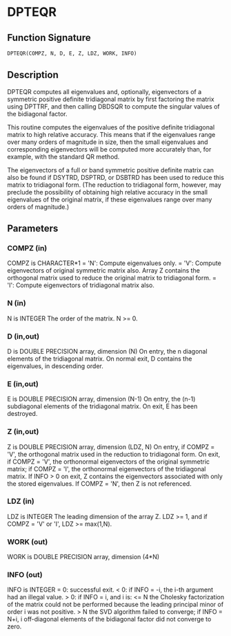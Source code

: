 # DPTEQR

## Function Signature

```fortran
DPTEQR(COMPZ, N, D, E, Z, LDZ, WORK, INFO)
```

## Description


 DPTEQR computes all eigenvalues and, optionally, eigenvectors of a
 symmetric positive definite tridiagonal matrix by first factoring the
 matrix using DPTTRF, and then calling DBDSQR to compute the singular
 values of the bidiagonal factor.

 This routine computes the eigenvalues of the positive definite
 tridiagonal matrix to high relative accuracy.  This means that if the
 eigenvalues range over many orders of magnitude in size, then the
 small eigenvalues and corresponding eigenvectors will be computed
 more accurately than, for example, with the standard QR method.

 The eigenvectors of a full or band symmetric positive definite matrix
 can also be found if DSYTRD, DSPTRD, or DSBTRD has been used to
 reduce this matrix to tridiagonal form. (The reduction to tridiagonal
 form, however, may preclude the possibility of obtaining high
 relative accuracy in the small eigenvalues of the original matrix, if
 these eigenvalues range over many orders of magnitude.)

## Parameters

### COMPZ (in)

COMPZ is CHARACTER*1 = 'N': Compute eigenvalues only. = 'V': Compute eigenvectors of original symmetric matrix also. Array Z contains the orthogonal matrix used to reduce the original matrix to tridiagonal form. = 'I': Compute eigenvectors of tridiagonal matrix also.

### N (in)

N is INTEGER The order of the matrix. N >= 0.

### D (in,out)

D is DOUBLE PRECISION array, dimension (N) On entry, the n diagonal elements of the tridiagonal matrix. On normal exit, D contains the eigenvalues, in descending order.

### E (in,out)

E is DOUBLE PRECISION array, dimension (N-1) On entry, the (n-1) subdiagonal elements of the tridiagonal matrix. On exit, E has been destroyed.

### Z (in,out)

Z is DOUBLE PRECISION array, dimension (LDZ, N) On entry, if COMPZ = 'V', the orthogonal matrix used in the reduction to tridiagonal form. On exit, if COMPZ = 'V', the orthonormal eigenvectors of the original symmetric matrix; if COMPZ = 'I', the orthonormal eigenvectors of the tridiagonal matrix. If INFO > 0 on exit, Z contains the eigenvectors associated with only the stored eigenvalues. If COMPZ = 'N', then Z is not referenced.

### LDZ (in)

LDZ is INTEGER The leading dimension of the array Z. LDZ >= 1, and if COMPZ = 'V' or 'I', LDZ >= max(1,N).

### WORK (out)

WORK is DOUBLE PRECISION array, dimension (4*N)

### INFO (out)

INFO is INTEGER = 0: successful exit. < 0: if INFO = -i, the i-th argument had an illegal value. > 0: if INFO = i, and i is: <= N the Cholesky factorization of the matrix could not be performed because the leading principal minor of order i was not positive. > N the SVD algorithm failed to converge; if INFO = N+i, i off-diagonal elements of the bidiagonal factor did not converge to zero.

